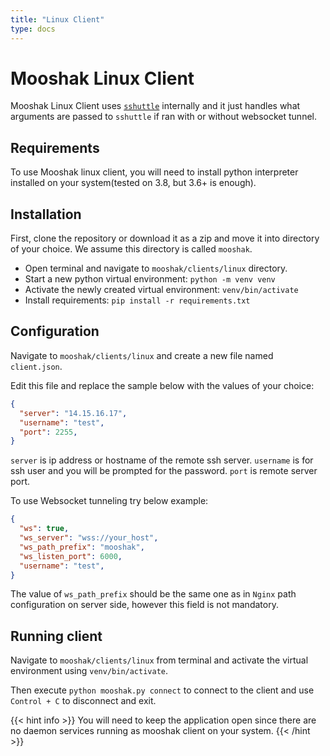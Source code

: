 ```yaml
---
title: "Linux Client"
type: docs
---
```


# Mooshak Linux Client

Mooshak Linux Client uses [`sshuttle`](https://github.com/sshuttle/sshuttle) internally and it just handles what arguments are passed to `sshuttle` if ran with or without websocket tunnel.

## Requirements

To use Mooshak linux client, you will need to install python interpreter installed on your system(tested on 3.8, but 3.6+ is enough).


## Installation

First, clone the repository or download it as a zip and move it into directory of your choice. We assume this directory is called `mooshak`.

- Open terminal and navigate to `mooshak/clients/linux` directory.
- Start a new python virtual environment: `python -m venv venv`
- Activate the newly created virtual environment: `venv/bin/activate`
- Install requirements: `pip install -r requirements.txt`


## Configuration

Navigate to `mooshak/clients/linux` and create a new file named `client.json`.

Edit this file and replace the sample below with the values of your choice:

```json
{
  "server": "14.15.16.17",
  "username": "test",
  "port": 2255,
}
```

`server` is ip address or hostname of the remote ssh server. `username` is for ssh user and you will be prompted for the password. `port` is remote server port.

To use Websocket tunneling try below example:

```json
{
  "ws": true,
  "ws_server": "wss://your_host",
  "ws_path_prefix": "mooshak",
  "ws_listen_port": 6000,
  "username": "test",
}
```

The value of `ws_path_prefix` should be the same one as in `Nginx` path configuration on server side, however this field is not mandatory.


## Running client

Navigate to `mooshak/clients/linux` from terminal and activate the virtual environment using `venv/bin/activate`.

Then execute `python mooshak.py connect` to connect to the client and use `Control + C` to disconnect and exit.


{{< hint info >}}
You will need to keep the application open since there are no daemon services running as mooshak client on your system.
{{< /hint >}}


